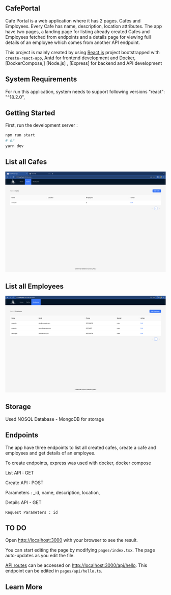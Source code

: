 ## CafePortal
Cafe Portal is a web application where it has 2 pages. Cafes and Employees. Every Cafe has name, description, location attributes.  The app have two pages, a landing page for listing already created Cafes and Employees fetched from endpoints and a details page for viewing full details of an employee which comes from another API endpoint.


This project is mainly created by using [React.js](https://reactjs.org/) project bootstrapped with [`create-react-app`](https://github.com/facebook/create-react-app), [Antd](https://ant.design/) for frontend development and [Docker](https://docs.docker.com/),[DockerCompose,] [Node.js] , [Express] for backend and API development


## System Requirements
For run this application, system needs to support following versions
"react": "^18.2.0",


## Getting Started

First, run the development server :

```bash
npm run start
# or
yarn dev
```

## List all Cafes
![alt text](https://github.com/rahunanthanan/Cafe-Portal/blob/main/client/Screenshots/CafePage.png)

## List all Employees
![alt text](https://github.com/rahunanthanan/Cafe-Portal/blob/main/client/Screenshots/EmployeesPage.png)





## Storage

Used NOSQL Database - MongoDB  for storage


## Endpoints 
The app have three endpoints to list all created cafes, create a cafe and employees and get details of an employee.

To create endpoints, express was used with docker, docker compose

List API : GET
    
Create API : POST
    
   Parameters :   _id, name, description, location, 

Details API - GET
    
    Request Parameters : id



## TO DO


Open [http://localhost:3000](http://localhost:3000) with your browser to see the result.

You can start editing the page by modifying `pages/index.tsx`. The page auto-updates as you edit the file.

[API routes](https://nextjs.org/docs/api-routes/introduction) can be accessed on [http://localhost:3000/api/hello](http://localhost:3000/api/hello). This endpoint can be edited in `pages/api/hello.ts`.



## Learn More



